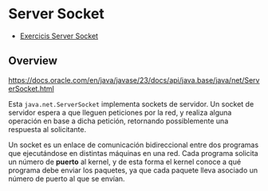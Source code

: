 # Server Socket

* [Exercicis Server Socket](#exercicis-server-socket)

## Overview

https://docs.oracle.com/en/java/javase/23/docs/api/java.base/java/net/ServerSocket.html


Esta `java.net.ServerSocket` implementa sockets de servidor. Un socket de servidor espera a que lleguen peticiones por la red, y realiza alguna operación en base a dicha petición, retornando possiblemente una respuesta al solicitante.

Un socket es un enlace de comunicación bidireccional entre dos programas que ejecutándose en distintas máquinas en una red. 
Cada programa solicita un número de **puerto** al kernel, y de esta forma el kernel conoce a qué programa debe enviar los paquetes, ya que cada paquete lleva asociado un número de puerto al que se envían.




